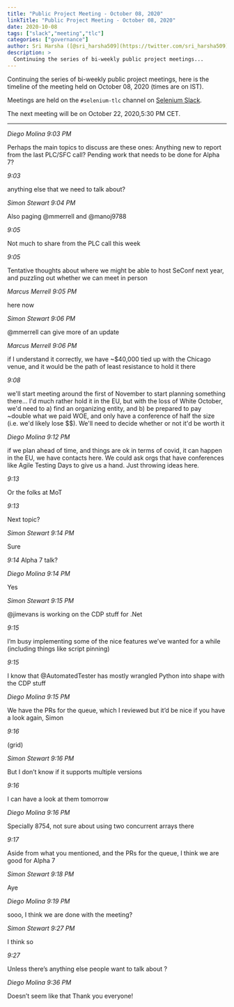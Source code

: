 ```yaml
---
title: "Public Project Meeting - October 08, 2020"
linkTitle: "Public Project Meeting - October 08, 2020"
date: 2020-10-08
tags: ["slack","meeting","tlc"]
categories: ["governance"]
author: Sri Harsha ([@sri_harsha509](https://twitter.com/sri_harsha509))
description: >
  Continuing the series of bi-weekly public project meetings...
---
```



Continuing the series of bi-weekly public project meetings, here is the
timeline of the meeting held on October 08, 2020 (times are on IST). 

Meetings are held on the `#selenium-tlc` channel on [Selenium Slack](https://seleniumhq.slack.com/join/shared_invite/enQtODAwOTUzOTM5OTEwLTZjZjgzN2ExOTBmZGE0NjkwYzA2Nzc0MjczMGYwYjdiNGQ5YjI0ZjdjYjFhMjVlMjFkZWJmNDYyMmU1OTYyM2Y).

The next meeting will be on October 22, 2020,5:30 PM CET.

---   

_Diego Molina  9:03 PM_

Perhaps the main topics to discuss are these ones:
Anything new to report from the last PLC/SFC call?
Pending work that needs to be done for Alpha 7?

_9:03_

anything else that we need to talk about?

_Simon Stewart  9:04 PM_

Also paging @mmerrell and @manoj9788

_9:05_

Not much to share from the PLC call this week

_9:05_

Tentative thoughts about where we might be 
able to host SeConf next year, and puzzling 
out whether we can meet in person

_Marcus Merrell  9:05 PM_

here now

_Simon Stewart  9:06 PM_

@mmerrell can give more of an update 


_Marcus Merrell  9:06 PM_

if I understand it correctly, we have ~$40,000 tied up with 
the Chicago venue, and it would be the path of least resistance to hold it there

_9:08_

we'll start meeting around the first of November 
to start planning something there... I'd much rather 
hold it in the EU, but with the loss of White October, 
we'd need to a) find an organizing entity, and 
b) be prepared to pay ~double what we paid WOE, and only 
have a conference of half the size (i.e. we'd likely lose $$). 
We'll need to decide whether or not it'd be worth it

_Diego Molina  9:12 PM_

if we plan ahead of time, and things are ok in 
terms of covid, it can happen in the EU, we have contacts here. 
We could ask orgs that have conferences like Agile Testing Days to give us a hand. 
Just throwing ideas here.

_9:13_

Or the folks at MoT

_9:13_

Next topic?

_Simon Stewart  9:14 PM_

Sure

_9:14_
Alpha 7 talk?

_Diego Molina  9:14 PM_

Yes

_Simon Stewart  9:15 PM_

@jimevans is working on the CDP stuff for .Net

_9:15_

I’m busy implementing some of the nice features we’ve wanted for a while 
(including things like script pinning)

_9:15_

I know that @AutomatedTester has mostly wrangled Python into shape with the CDP stuff

_Diego Molina  9:15 PM_

We have the PRs for the queue, which I reviewed but it’d be nice if you have a look again, Simon

_9:16_

(grid)

_Simon Stewart  9:16 PM_

But I don’t know if it supports multiple versions

_9:16_

I can have a look at them tomorrow

_Diego Molina  9:16 PM_

Specially 8754, not sure about using two concurrent arrays there

_9:17_

Aside from what you mentioned, and the PRs for the queue, I think we are good for Alpha 7

_Simon Stewart  9:18 PM_

Aye

_Diego Molina  9:19 PM_

sooo, I think we are done with the meeting?

_Simon Stewart  9:27 PM_

I think so

_9:27_

Unless there’s anything else people want to talk about
?

_Diego Molina  9:36 PM_

Doesn’t seem like that
Thank you everyone!
